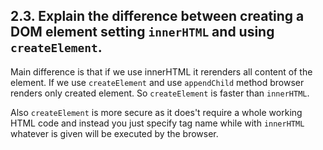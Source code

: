 ## 2.3. Explain the difference between creating a DOM element setting `innerHTML` and using `createElement`.

Main difference is that if we use innerHTML it rerenders all content of the element. If we use `createElement` and use `appendChild` method browser renders only created element. So `createElement` is faster than `innerHTML`.

Also `createElement` is more secure as it does't require a whole working HTML code and instead you just specify tag name while with `innerHTML` whatever is given will be executed by the browser.